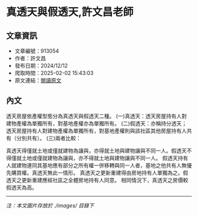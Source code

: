 # 真透天與假透天,許文昌老師

## 文章資訊
- 文章編號：913054
- 作者：許文昌
- 發布日期：2024/12/12
- 爬取時間：2025-02-02 15:43:03
- 原文連結：[閱讀原文](https://real-estate.get.com.tw/Columns/detail.aspx?no=913054)

## 內文
透天房屋依產權型態分為真透天與假透天二種。
(一)真透天：透天房屋持有人對建物產權為單獨所有，對基地產權亦為單獨所有。
(二)假透天：亦稱持分透天；透天房屋持有人對建物產權為單獨所有，對基地產權則與該社區其他房屋持有人共有（分別共有）。
(三)兩者比較：

真透天得僅就土地或僅就建物為讓與，亦得就土地與建物讓與不同一人。假透天不得僅就土地或僅就建物為讓與，亦不得就土地與建物讓與不同一人。
假透天持有人就建物連同其基地應有部分之所有權一併移轉與同一人者，基地之他共有人無優先購買權。真透天無此一情形。
真透天之更新重建得由房地持有人單獨為之。假透天之更新重建應經社區之全體房地持有人同意。
相同情況下，真透天之房價較假透天為高。

---
*注：本文圖片存放於 ./images/ 目錄下*
